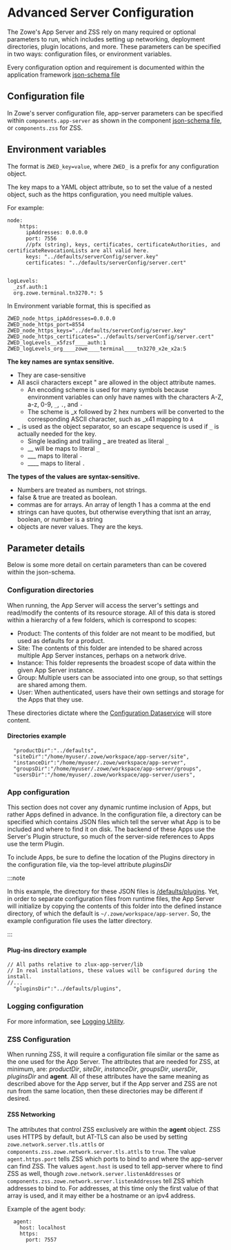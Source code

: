 # Advanced Server Configuration

The Zowe's App Server and ZSS rely on many required or optional parameters to run, which includes setting up networking, deployment directories, plugin locations, and more. 
These parameters can be specified in two ways: configuration files, or environment variables.

Every configuration option and requirement is documented within the application framework [json-schema file](https://github.com/zowe/zlux/blob/v3.x/staging/schemas/zlux-config-schema.json)

## Configuration file

In Zowe's server configuration file, app-server parameters can be specified within `components.app-server` as shown in the component [json-schema file](https://github.com/zowe/zlux/blob/v3.x/staging/schemas/zowe-schema.json), or `components.zss` for ZSS.

## Environment variables

The format is `ZWED_key=value`, where `ZWED_` is a prefix for any configuration object.

The key maps to a YAML object attribute, so to set the value of a nested object, such as the https configuration, you need multiple values.

For example:

```
node: 
    https: 
      ipAddresses: 0.0.0.0
      port: 7556
      //pfx (string), keys, certificates, certificateAuthorities, and certificateRevocationLists are all valid here.
      keys: "../defaults/serverConfig/server.key"
      certificates: "../defaults/serverConfig/server.cert"
    

logLevels: 
  _zsf.auth:1
  org.zowe.terminal.tn3270.*: 5

```

In Environment variable format, this is specified as

```
ZWED_node_https_ipAddresses=0.0.0.0
ZWED_node_https_port=8554
ZWED_node_https_keys="../defaults/serverConfig/server.key"
ZWED_node_https_certificates="../defaults/serverConfig/server.cert"
ZWED_logLevels__x5fzsf____auth:1
ZWED_logLevels_org____zowe____terminal____tn3270_x2e_x2a:5
```

**The key names are syntax sensitive.**
* They are case-sensitive
* All ascii characters except " are allowed in the object attribute names.
    * An encoding scheme is used for many symbols because environment variables can only have names with the characters A-Z, a-z, 0-9, `_`, `.`, and `-`
    * The scheme is _x followed by 2 hex numbers will be converted to the corresponding ASCII character, such as _x41 mapping to `A`
* _ is used as the object separator, so an escape sequence is used if `_` is actually needed for the key.
    * Single leading and trailing _ are treated as literal `_`
    * __ will be maps to literal `_`
    * ___ maps to literal `-`
    * ____ maps to literal `.`

**The types of the values are syntax-sensitive.**
* Numbers are treated as numbers, not strings. 
* false & true are treated as boolean.
* commas are for arrays. An array of length 1 has a comma at the end
* strings can have quotes, but otherwise everything that isnt an array, boolean, or number is a string
* objects are never values. They are the keys.

## Parameter details
Below is some more detail on certain parameters than can be covered within the json-schema.

### Configuration directories

When running, the App Server will access the server's settings and read/modify the contents of its resource storage.
All of this data is stored within a hierarchy of a few folders, which is correspond to scopes:
- Product: The contents of this folder are not meant to be modified, but used as defaults for a product.
- Site: The contents of this folder are intended to be shared across multiple App Server instances, perhaps on a network drive.
- Instance: This folder represents the broadest scope of data within the given App Server instance.
- Group: Multiple users can be associated into one group, so that settings are shared among them.
- User: When authenticated, users have their own settings and storage for the Apps that they use.

These directories dictate where the [Configuration Dataservice](https://github.com/zowe/zlux/wiki/Configuration-Dataservice) will store content.

#### Directories example

```
  "productDir":"../defaults",
  "siteDir":"/home/myuser/.zowe/workspace/app-server/site",
  "instanceDir":"/home/myuser/.zowe/workspace/app-server",
  "groupsDir":"/home/myuser/.zowe/workspace/app-server/groups",
  "usersDir":"/home/myuser/.zowe/workspace/app-server/users",

```

### App configuration

This section does not cover any dynamic runtime inclusion of Apps, but rather Apps defined in advance.
In the configuration file, a directory can be specified which contains JSON files which tell the server what App is to be included and where to find it on disk. The backend of these Apps use the Server's Plugin structure, so much of the server-side references to Apps use the term Plugin.

To include Apps, be sure to define the location of the Plugins directory in the configuration file, via the top-level attribute *pluginsDir*

:::note

In this example, the directory for these JSON files is [/defaults/plugins](https://github.com/zowe/zlux-app-server/tree/v3.x/master/defaults/plugins). Yet, in order to separate configuration files from runtime files, the App Server will initialize by copying the contents of this folder into the defined instance directory, of which the default is `~/.zowe/workspace/app-server`. So, the example configuration file uses the latter directory.

:::

#### Plug-ins directory example

```
// All paths relative to zlux-app-server/lib
// In real installations, these values will be configured during the install.
//...
  "pluginsDir":"../defaults/plugins",
```

### Logging configuration

For more information, see [Logging Utility](mvd-logutility.md).

### ZSS Configuration

When running ZSS, it will require a configuration file similar or the same as the one used for the App Server. The attributes that are needed for ZSS, at minimum, are: *productDir*, *siteDir*, *instanceDir*, *groupsDir*, *usersDir*, *pluginsDir* and **agent**. All of these attributes have the same meaning as described above for the App server, but if the App server and ZSS are not run from the same location, then these directories may be different if desired.

#### ZSS Networking

The attributes that control ZSS exclusively are within the **agent** object. ZSS uses HTTPS by default, but AT-TLS can also be used by setting `zowe.network.server.tls.attls` or `components.zss.zowe.network.server.tls.attls` to `true`.  The value `agent.https.port` tells ZSS which ports to bind to and where the app-server can find ZSS. The values `agent.host` is used to tell app-server where to find ZSS as well, though `zowe.network.server.listenAddresses` or `components.zss.zowe.network.server.listenAddresses` tell ZSS which addresses to bind to. For addresses, at this time only the first value of that array is used, and it may either be a hostname or an ipv4 address.

Example of the agent body:

```
  agent: 
    host: localhost
    https: 
      port: 7557
    
```
